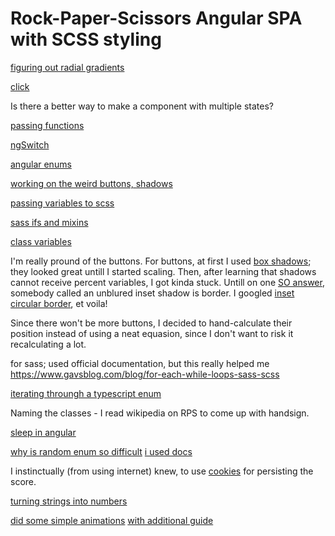 
# Rock-Paper-Scissors Angular SPA with SCSS styling

[figuring out radial gradients](https://developer.mozilla.org/en-US/docs/Web/CSS/gradient/radial-gradient)

[click](https://angular.io/guide/event-binding)

Is there a better way to make a component with multiple states?

[passing functions](https://medium.com/@7hwyl/how-to-pass-a-function-to-a-child-component-in-angular-719fc3d1ee90)

[ngSwitch](https://angular.io/api/common/NgSwitch)

[angular enums](https://dev.to/shane/working-with-enums-in-angular-html-templates-2io9)

[working on the weird buttons, shadows](https://stackoverflow.com/questions/27212782/box-shadow-circle)

[passing variables to scss](https://www.intertech.com/using-css-variables-in-angular/)

[sass ifs and mixins](https://sass-lang.com/documentation/at-rules/control/if)

[class variables](https://stackoverflow.com/questions/41861319/angular2-set-css-class-to-component-variable-value)


I'm really pround of the buttons.
For buttons, at first I used [box shadows](https://developer.mozilla.org/en-US/docs/Web/CSS/box-shadow); they looked great untill I started scaling. Then, after learning that shadows cannot receive percent variables, I got kinda stuck. Untill on one [SO answer](https://stackoverflow.com/a/24707461/12731017), somebody called an unblured inset shadow is border. I googled [inset circular border](), et voila!

Since there won't be more buttons, I decided to hand-calculate their position instead of using a neat equasion, since I don't want to risk it recalculating a lot.

for sass; used official documentation, but this really helped me
https://www.gavsblog.com/blog/for-each-while-loops-sass-scss

[iterating throungh a typescript enum](https://stackoverflow.com/questions/38554562/how-can-i-use-ngfor-to-iterate-over-typescript-enum-as-an-array-of-strings)

Naming the classes - I read wikipedia on RPS to come up with handsign.

[sleep in angular](https://stackoverflow.com/questions/37764665/how-to-implement-sleep-function-in-typescript)

[why is random enum so difficult](https://stackoverflow.com/questions/44230998/how-to-get-a-random-enum-in-typescript)
[i used docs](https://developer.mozilla.org/en-US/docs/Web/JavaScript/Reference/Global_Objects/Math/random)

I instinctually (from using internet) knew, to use
[cookies](https://stackoverflow.com/questions/34298133/angular-cookies)
for persisting the score.

[turning strings into numbers](https://stackoverflow.com/questions/14667713/how-to-convert-a-string-to-number-in-typescript)

[did some simple animations](https://angular.io/guide/animations)
[with additional guide](https://indepth.dev/posts/1285/in-depth-guide-into-animations-in-angular)